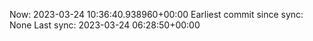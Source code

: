 Now: 2023-03-24 10:36:40.938960+00:00 Earliest commit since sync: None Last sync: 2023-03-24 06:28:50+00:00
